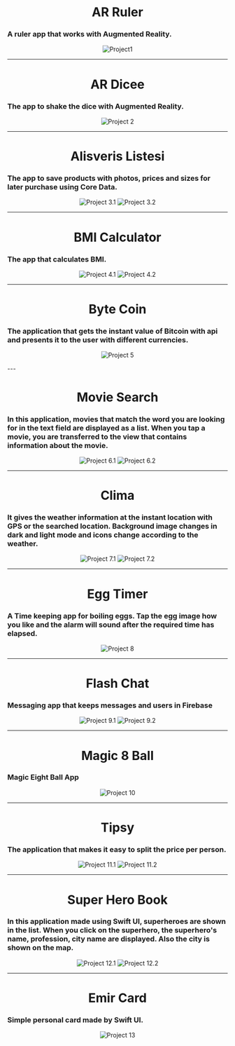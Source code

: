 <h1 align="center">AR Ruler</h1>
<h3>A ruler app that works with Augmented Reality.</h3>
<p align="center">
    <img src="Photos/AR_Ruler.png" alt="Project1">
</p>

---

<h1 align="center">AR Dicee</h1>
<h3>The app to shake the dice with Augmented Reality.</h3>
<p align="center">
    <img src="Photos/AR_Dicee.png" alt="Project 2">
</p>

---

<h1 align="center">Alisveris Listesi</h1>
<h3>The app to save products with photos, prices and sizes for later purchase using Core Data.</h3>
<p align="center">
    <img src="Photos/AlisverisListesi1.png" alt="Project 3.1">
    <img src="Photos/AlisverisListesi2.png" alt="Project 3.2">
</p>

---

<h1 align="center">BMI Calculator</h1>
<h3>The app that calculates BMI.</h3>
<p align="center">
    <img src="Photos/BMICalculator1.png" alt="Project 4.1">
    <img src="Photos/BMICalculator2.png" alt="Project 4.2">
</p>

---

<h1 align="center">Byte Coin</h1>
<h3>The application that gets the instant value of Bitcoin with api and presents it to the user with different currencies.</h3>
<p align="center">
    <img src="Photos/ByteCoin.png" alt="Project 5">
</p>
---
<h1 align="center">Movie Search</h1>
<h3>In this application, movies that match the word you are looking for in the text field are displayed as a list. When you tap a movie, you are transferred to the view that contains information about the movie.</h3>
<p align="center">
    <img src="Photos/MovieSearch1.png" alt="Project 6.1">
    <img src="Photos/MovieSearch2.png" alt="Project 6.2">
</p>

---

<h1 align="center">Clima</h1>
<h3>It gives the weather information at the instant location with GPS or the searched location. Background image changes in dark and light mode and icons change according to the weather.</h3>
<p align="center">
    <img src="Photos/Clima1.png" alt="Project 7.1">
    <img src="Photos/Clima2.png" alt="Project 7.2">
</p>

---

<h1 align="center">Egg Timer</h1>
<h3>A Time keeping app for boiling eggs. Tap the egg image how you like and the alarm will sound after the required time has elapsed.</h3>
<p align="center">
    <img src="Photos/EggTimer.png" alt="Project 8">
</p>

---

<h1 align="center">Flash Chat</h1>
<h3>Messaging app that keeps messages and users in Firebase</h3>
<p align="center">
    <img src="Photos/FlashChat1.png" alt="Project 9.1">
    <img src="Photos/FlashChat3.png" alt="Project 9.2">
</p>

---

<h1 align="center">Magic 8 Ball</h1>
<h3>Magic Eight Ball App</h3>
<p align="center">
    <img src="Photos/Magic8Ball.png" alt="Project 10">
</p>

---

<h1 align="center">Tipsy</h1>
<h3>The application that makes it easy to split the price per person.</h3>
<p align="center">
    <img src="Photos/Tipsy1.png" alt="Project 11.1">
    <img src="Photos/Tipsy2.png" alt="Project 11.2">
</p>

---

<h1 align="center">Super Hero Book</h1>
<h3>In this application made using Swift UI, superheroes are shown in the list. When you click on the superhero, the superhero's name, profession, city name are displayed. Also the city is shown on the map.</h3>
<p align="center">
    <img src="Photos/SuperHeroBook1.png" alt="Project 12.1">
    <img src="Photos/SuperHeroBook2.png" alt="Project 12.2">
</p>

---

<h1 align="center">Emir Card</h1>
<h3>Simple personal card made by Swift UI.</h3>
<p align="center">
    <img src="Photos/EmirCard.png" alt="Project 13">
</p>
